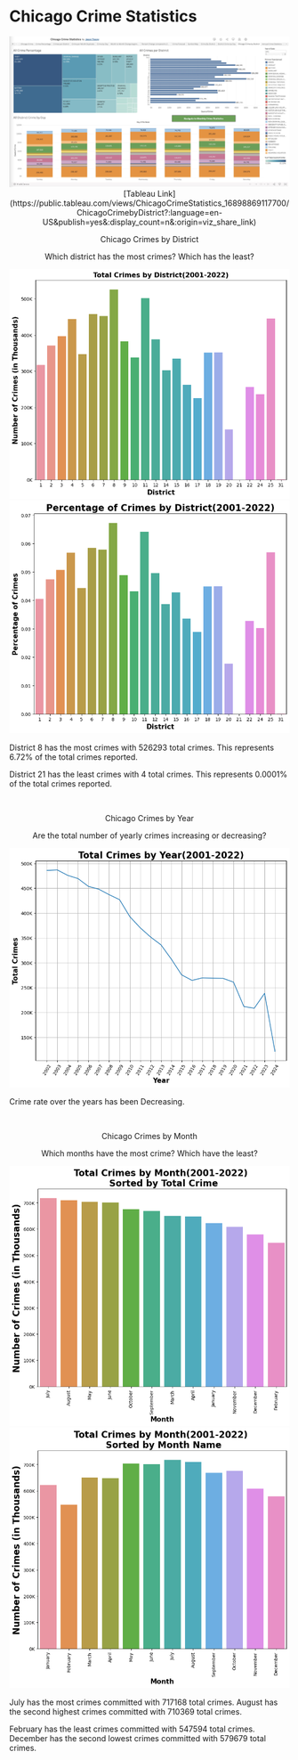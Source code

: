 # Chicago Crime Statistics

<p align = "center"> 
<img src = "https://github.com/jaytrey777/Chicago-Crime-Statistics/blob/main/Images/Tableau.png">
[Tableau Link](https://public.tableau.com/views/ChicagoCrimeStatistics_16898869117700/ChicagoCrimebyDistrict?:language=en-US&publish=yes&:display_count=n&:origin=viz_share_link)
<p>



 
<p align = "center"> 
Chicago Crimes by District
<p align = "center"> 
Which district has the most crimes? Which has the least?
</p>

<p align = "center"> 
<img src = "https://github.com/jaytrey777/Chicago-Crime-Statistics/blob/main/Images/Total Crimes by District(2001-2022).png">
<img src = "https://github.com/jaytrey777/Chicago-Crime-Statistics/blob/main/Images/Percentage of Crimes by District(2001-2022).png"></p>
<p>
District 8 has the most crimes with 526293 total crimes. This represents 6.72% of the total crimes reported.
</p>
<p>
District 21 has the least crimes with 4 total crimes. This represents 0.0001% of the total crimes reported.
</p>
&nbsp;
&nbsp;
&nbsp;
&nbsp;
<p align = "center"> 
Chicago Crimes by Year
<p align = "center"> 
Are the total number of yearly crimes increasing or decreasing?
</p>

<p align = "center"> 
<img src = "https://github.com/jaytrey777/Chicago-Crime-Statistics/blob/main/Images/Total Crimes by Year(2001-2022).png">

<p>
Crime rate over the years has been Decreasing.
</p>
&nbsp;
&nbsp;
&nbsp;
&nbsp;
<p align = "center"> 
Chicago Crimes by Month
<p align = "center"> 
Which months have the most crime? Which have the least?
</p>

<p align = "center"> 
<img src = "https://github.com/jaytrey777/Chicago-Crime-Statistics/blob/main/Images/Total Crimes by Month(2001-2022), Sorted by Total Crime.png">
<img src = "https://github.com/jaytrey777/Chicago-Crime-Statistics/blob/main/Images/Total Crimes by Month(2001-2022), Sorted by Month Name.png"></p>
<p>
July has the most crimes committed with 717168 total crimes. August has the second highest crimes committed with 710369 total crimes.
</p>
<p>
February has the least crimes committed with 547594 total crimes. December has the second lowest crimes committed with 579679 total crimes.
</p>

